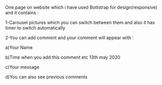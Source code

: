 One page on website which i have used Bottstrap for design(responsive) and it contains :

1-Carousel pictures which you can switch between them and also it has timer to switch automatically

2-You can add comment and your comment will appear with :

a)Your Name

b)Time when you add this comment etc 13th may 2020

c)Your message

d)You can also see previous comments
